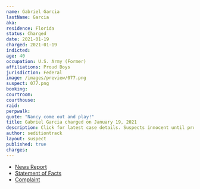 ```yaml
---
name: Gabriel Garcia
lastName: Garcia
aka:
residence: Florida
status: Charged
date: 2021-01-19
charged: 2021-01-19
indicted:
age: 40
occupation: U.S. Army (Former)
affiliations: Proud Boys
jurisdiction: Federal
image: /images/preview/077.png
suspect: 077.png
booking:
courtroom:
courthouse:
raid:
perpwalk:
quote: "Nancy come out and play!"
title: Gabriel Garcia charged on January 19, 2021
description: Click for latest case details. Suspects innocent until proven guilty.
author: seditiontrack
layout: suspect
published: true
charges:
---
```

- [News Report](https://www.miamiherald.com/news/local/crime/article248608940.html)
- [Statement of Facts](https://www.justice.gov/opa/page/file/1356776/download)
- [Complaint](https://www.justice.gov/opa/page/file/1356771/download)
